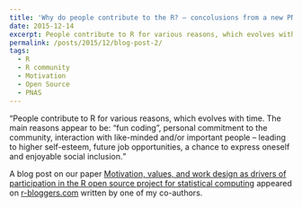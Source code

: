 ```yaml
---
title: 'Why do people contribute to the R? – concolusions from a new PNAS article'
date: 2015-12-14
excerpt: People contribute to R for various reasons, which evolves with time. The main reasons appear to be: “fun coding”, personal commitment to the community, interaction with like-minded and/or important people – leading to higher self-esteem, future job opportunities, a chance to express oneself and enjoyable social inclusion.
permalink: /posts/2015/12/blog-post-2/
tags:
  - R
  - R community
  - Motivation
  - Open Source
  - PNAS
---
```


<q>People contribute to R for various reasons, which evolves with time. The main reasons appear to be: “fun coding”, personal commitment to the community, interaction with like-minded and/or important people – leading to higher self-esteem, future job opportunities, a chance to express oneself and enjoyable social inclusion.</q> 

A blog post on our paper [Motivation, values, and work design as drivers of participation in the R
open source project for statistical computing](https://www.pnas.org/doi/abs/10.1073/pnas.1506047112) appeared on [r-bloggers.com](https://www.r-bloggers.com/2015/12/why-do-people-contribute-to-the-r-concolusions-from-a-new-pnas-article/) written by one of my co-authors.
